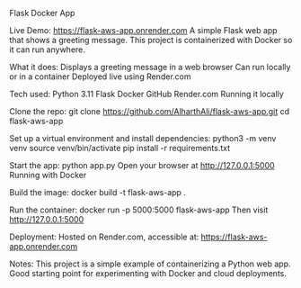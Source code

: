 Flask Docker App

Live Demo: https://flask-aws-app.onrender.com
A simple Flask web app that shows a greeting message. This project is containerized with Docker so it can run anywhere.

What it does:
Displays a greeting message in a web browser
Can run locally or in a container
Deployed live using Render.com

Tech used:
Python 3.11
Flask
Docker
GitHub
Render.com
Running it locally

Clone the repo:
git clone https://github.com/AlharthAli/flask-aws-app.git
cd flask-aws-app


Set up a virtual environment and install dependencies:
python3 -m venv venv
source venv/bin/activate
pip install -r requirements.txt


Start the app:
python app.py
Open your browser at http://127.0.0.1:5000
Running with Docker

Build the image:
docker build -t flask-aws-app .


Run the container:
docker run -p 5000:5000 flask-aws-app
Then visit http://127.0.0.1:5000

Deployment:
Hosted on Render.com, accessible at: https://flask-aws-app.onrender.com

Notes:
This project is a simple example of containerizing a Python web app.
Good starting point for experimenting with Docker and cloud deployments.
